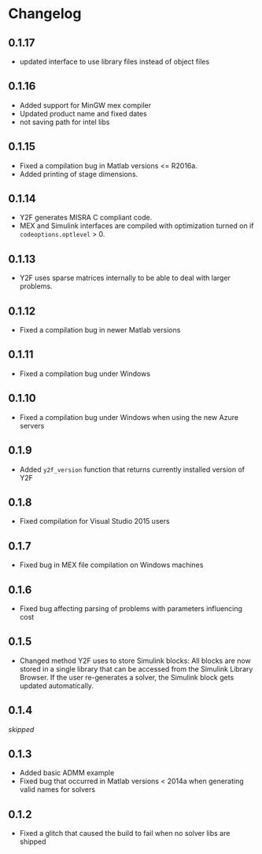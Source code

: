 # Changelog

## 0.1.17
- updated interface to use library files instead of object files

## 0.1.16
- Added support for MinGW mex compiler
- Updated product name and fixed dates
- not saving path for intel libs

## 0.1.15

- Fixed a compilation bug in Matlab versions <= R2016a.
- Added printing of stage dimensions.

## 0.1.14

- Y2F generates MISRA C compliant code.
- MEX and Simulink interfaces are compiled with optimization turned on if `codeoptions.optlevel` > 0.

## 0.1.13

- Y2F uses sparse matrices internally to be able to deal with larger problems.

## 0.1.12

- Fixed a compilation bug in newer Matlab versions

## 0.1.11

- Fixed a compilation bug under Windows

## 0.1.10

- Fixed a compilation bug under Windows when using the new Azure servers

## 0.1.9

- Added `y2f_version` function that returns currently installed version of Y2F

## 0.1.8

- Fixed compilation for Visual Studio 2015 users

## 0.1.7

- Fixed bug in MEX file compilation on Windows machines

## 0.1.6

- Fixed bug affecting parsing of problems with parameters influencing cost


## 0.1.5

- Changed method Y2F uses to store Simulink blocks:  All blocks are now stored in a single library that can be accessed from the Simulink Library Browser. If the user re-generates a solver, the Simulink block gets updated automatically.



## 0.1.4

*skipped*


## 0.1.3

- Added basic ADMM example
- Fixed bug that occurred in Matlab versions < 2014a when generating valid names for solvers


## 0.1.2

- Fixed a glitch that caused the build to fail when no solver libs are shipped
